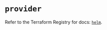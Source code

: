 # `provider`

Refer to the Terraform Registry for docs: [`helm`](https://registry.terraform.io/providers/hashicorp/helm/2.15.0/docs).
